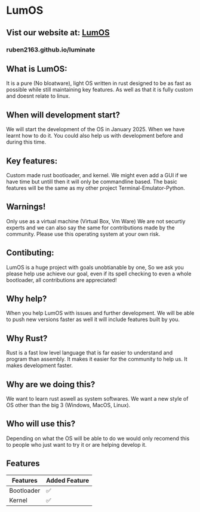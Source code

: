 # LumOS
Vist our website at:
[LumOS](https://ruben2163.github.io/luminate/)
-
### ruben2163.github.io/luminate

## What is LumOS:
It is a pure (No bloatware), light OS written in rust designed to be as fast as possible while still maintaining key features. As well as that it is fully custom and doesnt relate to linux.
## When will development start?
We will start the development of the OS in January 2025. When we have learnt how to do it. You could also help us with development before and during this time.
## Key features:
Custom made rust bootloader, and kernel. We might even add a GUI if we have time but untill then it will only be commandline based. The basic features will be the same as my other project Terminal-Emulator-Python.
## Warnings!
Only use as a virtual machine (Virtual Box, Vm Ware)
We are not securtiy experts and we can also say the same for contributions made by the community.
Please use this operating system at your own risk.
## Contibuting:
LumOS is a huge project with goals unobtianable by one,
So we ask you please help use achieve our goal, even if its spell checking to even a whole bootloader, all contributions are appreciated!
## Why help?
When you help LumOS with issues and further development. We will be able to push new versions faster as well it will include features built by you.
## Why Rust?
Rust is a fast low level language that is far easier to understand and program than assembly.
It makes it easier for the community to help us.
It makes development faster.
## Why are we doing this?
We want to learn rust aswell as system softwares. 
We want a new style of OS other than the big 3 (Windows, MacOS, Linux).
## Who will use this?
Depending on what the OS will be able to do we would only recomend this to people who just want to try it or are helping develop it.
## Features
| Features      | Added Feature     |
|---------------|---------------|
| Bootloader |   :white_check_mark:|
|Kernel|:white_check_mark:|